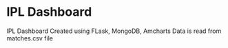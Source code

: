 # IPL Dashboard

IPL Dashboard Created using FLask, MongoDB, Amcharts
Data is read from matches.csv file
